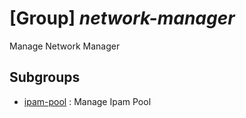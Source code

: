# [Group] _network-manager_

Manage Network Manager

## Subgroups

- [ipam-pool](/Commands/network-manager/ipam-pool/readme.md)
: Manage Ipam Pool
